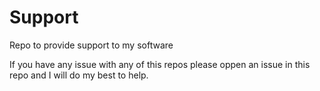 # Support
Repo to provide support to my software

If  you have any issue with any of this repos please oppen an issue in this repo and I will do my best to help.

